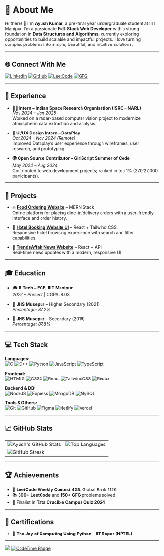 # 💫 About Me
Hi there! 👋 I'm **Ayush Kumar**, a pre-final year undergraduate student at IIIT Manipur. I’m a passionate **Full-Stack Web Developer** with a strong foundation in **Data Structures and Algorithms**, currently exploring opportunities to build scalable and impactful projects. I love turning complex problems into simple, beautiful, and intuitive solutions.

---

## 🌐 Connect With Me
[![LinkedIn](https://img.shields.io/badge/LinkedIn-%230077B5.svg?logo=linkedin&logoColor=white)](https://www.linkedin.com/in/ayush-kumar-iiitm) 
[![GitHub](https://img.shields.io/badge/github-%23121011.svg?logo=github&logoColor=white)](https://github.com/ayushrskiaa)
[![LeetCode](https://img.shields.io/badge/LeetCode-FFA116?logo=leetcode&logoColor=black)](https://leetcode.com/u/ayushrskiaa/)
[![GFG](https://img.shields.io/badge/GeeksforGeeks-0F9D58.svg?logo=geeksforgeeks&logoColor=white)](https://www.geeksforgeeks.org/user/iiitiaxjcx/)

---

## 💼 Experience

- **👨‍🚀 Intern – Indian Space Research Organisation (ISRO – NARL)**  
  *Nov 2024 – Jan 2025*  
  Worked on a radar-based computer vision project to modernize atmospheric data extraction and analysis.

- **🎨 UI/UX Design Intern – DataPlay**  
  *Oct 2024 – Nov 2024 (Remote)*  
  Improved Dataplay’s user experience through wireframes, user research, and prototyping.

- **🌍 Open Source Contributor – GirlScript Summer of Code**  
  *May 2024 – Aug 2024*  
  Contributed to web development projects; ranked in top 1% (270/27,000 participants).

---

## 🚀 Projects

- 🔥 [**Food Ordering Website**](https://restaurant-reservation-tau.vercel.app/) – MERN Stack  
  Online platform for placing dine-in/delivery orders with a user-friendly interface and order history.

- 🏨 [**Hotel Booking Website UI**](https://nature-s-heaven.vercel.app/) – React + Tailwind CSS  
  Responsive hotel browsing experience with search and filter capabilities.

- 📰 [**TrendsAffair News Website**](https://github.com/ayushrskiaa/TrendsAffair) – React + API  
  Real-time news updates with a modern, responsive UI.

---

## 🎓 Education

- 🎓 **B.Tech – ECE, IIIT Manipur**  
  *2022 – Present* | CGPA: 8.03

- 🏫 **JHS Musepur** – Higher Secondary (2021)  
  *Percentage: 87.2%*

- 🏫 **JHS Musepur** – Secondary (2019)  
  *Percentage: 87.8%*

---

## 💻 Tech Stack

**Languages:**  
![C](https://img.shields.io/badge/C-00599C?style=flat-square&logo=c&logoColor=white) 
![C++](https://img.shields.io/badge/C++-00599C?style=flat-square&logo=c%2B%2B&logoColor=white) 
![Python](https://img.shields.io/badge/Python-3670A0?style=flat-square&logo=python&logoColor=ffdd54) 
![JavaScript](https://img.shields.io/badge/JavaScript-F7DF1E?style=flat-square&logo=javascript&logoColor=black)
![TypeScript](https://img.shields.io/badge/TypeScript-3178C6?style=flat-square&logo=typescript&logoColor=white)


**Frontend:**  
![HTML5](https://img.shields.io/badge/HTML5-E34F26?style=flat-square&logo=html5&logoColor=white) 
![CSS3](https://img.shields.io/badge/CSS3-1572B6?style=flat-square&logo=css3&logoColor=white) 
![React](https://img.shields.io/badge/React-20232a?style=flat-square&logo=react&logoColor=61DAFB) 
![TailwindCSS](https://img.shields.io/badge/TailwindCSS-38B2AC?style=flat-square&logo=tailwind-css&logoColor=white) 
![Redux](https://img.shields.io/badge/Redux-593d88?style=flat-square&logo=redux&logoColor=white)

**Backend & DB:**  
![NodeJS](https://img.shields.io/badge/Node.js-339933?style=flat-square&logo=nodedotjs&logoColor=white) 
![Express](https://img.shields.io/badge/Express.js-000000?style=flat-square&logo=express&logoColor=white) 
![MongoDB](https://img.shields.io/badge/MongoDB-4ea94b?style=flat-square&logo=mongodb&logoColor=white) 
![MySQL](https://img.shields.io/badge/MySQL-00758F?style=flat-square&logo=mysql&logoColor=white)

**Tools & Others:**  
![Git](https://img.shields.io/badge/Git-F05032?style=flat-square&logo=git&logoColor=white) 
![GitHub](https://img.shields.io/badge/GitHub-181717?style=flat-square&logo=github&logoColor=white) 
![Figma](https://img.shields.io/badge/Figma-F24E1E?style=flat-square&logo=figma&logoColor=white) 
![Netlify](https://img.shields.io/badge/Netlify-00C7B7?style=flat-square&logo=netlify&logoColor=white) 
![Vercel](https://img.shields.io/badge/Vercel-000000?style=flat-square&logo=vercel&logoColor=white)

---

## 📈 GitHub Stats

<table>
  <tr>
    <td>
      <img src="https://github-readme-stats.vercel.app/api?username=ayushrskiaa&theme=tokyonight&hide_border=false&include_all_commits=true&count_private=true" alt="Ayush's GitHub Stats" />
    </td>
    <td>
      <img src="https://github-readme-stats.vercel.app/api/top-langs/?username=ayushrskiaa&theme=tokyonight&hide_border=false&layout=compact" alt="Top Languages" />
    </td>
  </tr>
  <tr>
    <td colspan="2">
      <img src="https://nirzak-streak-stats.vercel.app/?user=ayushrskiaa&theme=tokyonight&hide_border=false" alt="GitHub Streak" />
    </td>
  </tr>
</table>

---

## 🏆 Achievements

- 🏅 **LeetCode Weekly Contest 428:** Global Rank 1126  
- 📚 **300+ LeetCode** and **150+ GFG** problems solved  
- 🧠 Finalist in **Tata Crucible Campus Quiz 2024**

---

## 📜 Certifications

- 🧩 **The Joy of Computing Using Python – IIT Ropar (NPTEL)**

---

[![](https://visitcount.itsvg.in/api?id=ayushrskiaa&icon=9&color=12)](https://visitcount.itsvg.in)
[![CodeTime Badge](https://img.shields.io/endpoint?style=social&color=222&url=https%3A%2F%2Fapi.codetime.dev%2Fshield%3Fid%3D32071%26project%3D%26in=0)](https://codetime.dev)

<!---
ayushrskiaa/ayushrskiaa is a ✨ special ✨ repository because its `README.md` appears on your GitHub profile.
--->

